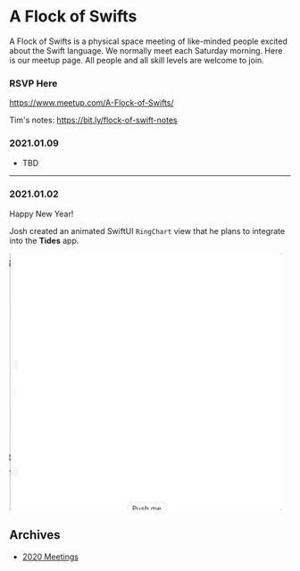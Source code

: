 # A Flock of Swifts 

A Flock of Swifts is a physical space meeting of like-minded people excited about the Swift language.  We normally meet each Saturday morning.  Here is our meetup page.  All people and all skill levels are welcome to join.  

### RSVP Here

https://www.meetup.com/A-Flock-of-Swifts/

Tim's notes: https://bit.ly/flock-of-swift-notes

### 2021.01.09

- TBD

---

### 2021.01.02

Happy New Year!

Josh created an animated SwiftUI `RingChart` view that he plans to integrate into the **Tides** app.

![RingChart](resources/ringchart.gif)

## Archives

- [2020 Meetings](2020/README.md)

